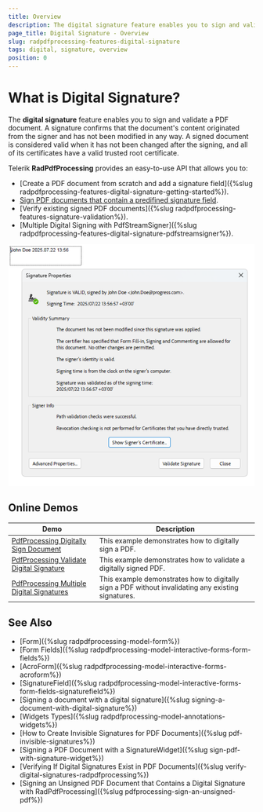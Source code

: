 ```yaml
---
title: Overview
description: The digital signature feature enables you to sign and validate a PDF document. 
page_title: Digital Signature - Overview
slug: radpdfprocessing-features-digital-signature
tags: digital, signature, overview
position: 0
---
```


# What is Digital Signature?

The **digital signature** feature enables you to sign and validate a PDF document. A signature confirms that the document's content originated from the signer and has not been modified in any way. A signed document is considered valid when it has not been changed after the signing, and all of its certificates have a valid trusted root certificate.

<a name="signing-a-document"><a/>

Telerik **RadPdfProcessing** provides an easy-to-use API that allows you to:

* [Create a PDF document from scratch and add a signature field]({%slug radpdfprocessing-features-digital-signature-getting-started%}). 
* [Sign PDF documents that contain a predifined signature field](https://demos.telerik.com/document-processing/pdfprocessing/digitally_sign_document).
* [Verify existing signed PDF documents]({%slug radpdfprocessing-features-signature-validation%}).
* [Multiple Digital Signing with PdfStreamSigner]({%slug radpdfprocessing-features-digital-signature-pdfstreamsigner%}). 

![Overview of Signed PDF](images/radpdfprocessing-features-digital-signature-overview.png) 

## Online Demos

|Demo|Description|
|----|----|
|[PdfProcessing Digitally Sign Document](https://demos.telerik.com/document-processing/pdfprocessing/digitally_sign_document)|This example demonstrates how to digitally sign a PDF.|
|[PdfProcessing Validate Digital Signature](https://demos.telerik.com/document-processing/pdfprocessing/validate_digital_signature)|This example demonstrates how to validate a digitally signed PDF.|
|[PdfProcessing Multiple Digital Signatures](https://demos.telerik.com/document-processing/pdfprocessing/multiple_digital_signatures)|This example demonstrates how to digitally sign a PDF without invalidating any existing signatures.|


## See Also

* [Form]({%slug radpdfprocessing-model-form%})
* [Form Fields]({%slug radpdfprocessing-model-interactive-forms-form-fields%})
* [AcroForm]({%slug radpdfprocessing-model-interactive-forms-acroform%})
* [SignatureField]({%slug radpdfprocessing-model-interactive-forms-form-fields-signaturefield%})
* [Signing a document with a digital signature]({%slug signing-a-document-with-digital-signature%})
* [Widgets Types]({%slug radpdfprocessing-model-annotations-widgets%})
* [How to Create Invisible Signatures for PDF Documents]({%slug pdf-invisible-signatures%})
* [Signing a PDF Document with a SignatureWidget]({%slug sign-pdf-with-signature-widget%})
* [Verifying If Digital Signatures Exist in PDF Documents]({%slug verify-digital-signatures-radpdfprocessing%})
* [Signing an Unsigned PDF Document that Contains a Digital Signature with RadPdfProcessing]({%slug pdfprocessing-sign-an-unsigned-pdf%})
